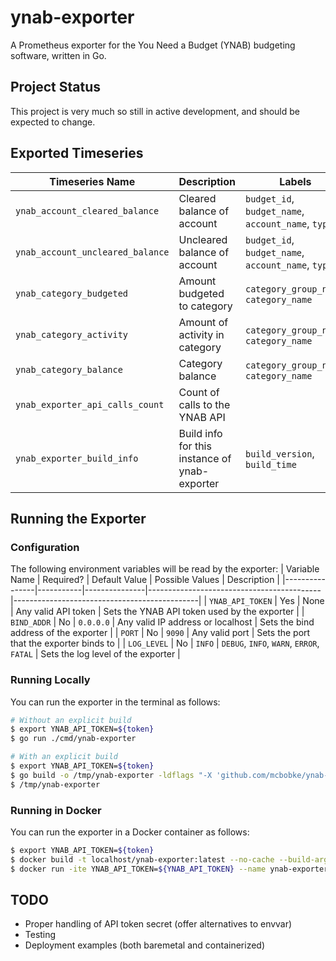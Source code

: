 # ynab-exporter

A Prometheus exporter for the You Need a Budget (YNAB) budgeting software, written in Go.

## Project Status

This project is very much so still in active development, and should be expected to change.

## Exported Timeseries

| Timeseries Name                  | Description                                   | Labels                                             |
|----------------------------------|-----------------------------------------------|----------------------------------------------------|
| `ynab_account_cleared_balance`   | Cleared balance of account                    | `budget_id`, `budget_name`, `account_name`, `type` |
| `ynab_account_uncleared_balance` | Uncleared balance of account                  | `budget_id`, `budget_name`, `account_name`, `type` |
| `ynab_category_budgeted`         | Amount budgeted to category                   | `category_group_name`, `category_name`             |
| `ynab_category_activity`         | Amount of activity in category                | `category_group_name`, `category_name`             |
| `ynab_category_balance`          | Category balance                              | `category_group_name`, `category_name`             |
| `ynab_exporter_api_calls_count`  | Count of calls to the YNAB API                |                                                    |
| `ynab_exporter_build_info`       | Build info for this instance of ynab-exporter | `build_version`, `build_time`                      |

## Running the Exporter

### Configuration

The following environment variables will be read by the exporter:
| Variable Name  | Required? | Default Value | Possible Values                           | Description                                  |
|----------------|-----------|---------------|-------------------------------------------|----------------------------------------------|
| `YNAB_API_TOKEN` | Yes       | None          | Any valid API token                       | Sets the YNAB API token used by the exporter |
| `BIND_ADDR`      | No        | `0.0.0.0`     | Any valid IP address or localhost         | Sets the bind address of the exporter        |
| `PORT`           | No        | `9090`        | Any valid port                            | Sets the port that the exporter binds to     |
| `LOG_LEVEL`      | No        | `INFO`        | `DEBUG`, `INFO`, `WARN`, `ERROR`, `FATAL` | Sets the log level of the exporter           |

### Running Locally

You can run the exporter in the terminal as follows:
```bash
# Without an explicit build
$ export YNAB_API_TOKEN=${token}
$ go run ./cmd/ynab-exporter

# With an explicit build
$ export YNAB_API_TOKEN=${token}
$ go build -o /tmp/ynab-exporter -ldflags "-X 'github.com/mcbobke/ynab-exporter/cmd/ynab-exporter/version.BuildTime=$(date +%s)' -X 'github.com/mcbobke/ynab-exporter/cmd/ynab-exporter/version.BuildVersion=local'" ./cmd/ynab-exporter
$ /tmp/ynab-exporter
```

### Running in Docker

You can run the exporter in a Docker container as follows:
```bash
$ export YNAB_API_TOKEN=${token}
$ docker build -t localhost/ynab-exporter:latest --no-cache --build-arg BUILD_TIME=$(date +%s) --build-arg BUILD_VERSION=local .
$ docker run -ite YNAB_API_TOKEN=${YNAB_API_TOKEN} --name ynab-exporter --rm --publish 9090:9090/tcp localhost/ynab-exporter:latest
```

## TODO

* Proper handling of API token secret (offer alternatives to envvar)
* Testing
* Deployment examples (both baremetal and containerized)
